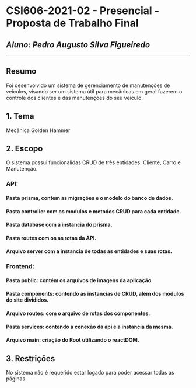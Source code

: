 # **CSI606-2021-02 - Presencial - Proposta de Trabalho Final**

## *Aluno: Pedro Augusto Silva Figueiredo*

--------------

## Resumo

Foi desenvolvido um sistema de gerenciamento de manutenções de veículos, visando ser um sistema útil para mecânicas em geral fazerem o controle dos clientes e das manutenções do seu veículo.

## 1. Tema

Mecânica Golden Hammer

## 2. Escopo

O sistema possui funcionalidas CRUD de três entidades: Cliente, Carro e Manutenção.

### API:
  #### Pasta prisma, contém as migrações e o modelo do banco de dados.
  #### Pasta controller com os modulos e metodos CRUD para cada entidade.
  #### Pasta database com a instancia do prisma.
  #### Pasta routes com os as rotas da API.
  #### Arquivo server com a instancia de todas as entidades e suas rotas.

### Frontend:
  #### Pasta public: contém os arquivos de imagens da aplicação
  #### Pasta components: contendo as instancias de CRUD, além dos módulos do site divididos.
  #### Arquivo routes: com o arquivo de rotas dos componentes.
  #### Pasta services: contendo a conexão da api e a instancia da mesma.
  #### Arquivo main: criação do Root utilizando o reactDOM.

## 3. Restrições

No sistema não é requerido estar logado para poder acessar todas as páginas
